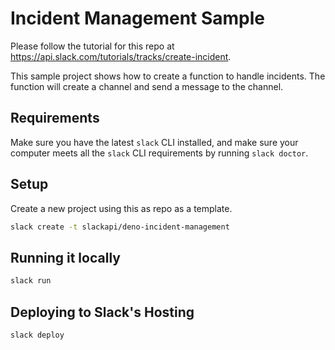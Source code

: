 # Incident Management Sample

Please follow the tutorial for this repo at https://api.slack.com/tutorials/tracks/create-incident.

This sample project shows how to create a function to handle incidents. The function will create a channel and send a
message to the channel.

## Requirements

Make sure you have the latest `slack` CLI installed, and make sure your computer meets all the `slack` CLI requirements
by running `slack doctor`.

## Setup

Create a new project using this as repo as a template.

```bash
slack create -t slackapi/deno-incident-management
```

## Running it locally

```bash
slack run
```

## Deploying to Slack's Hosting

```bash
slack deploy
```
